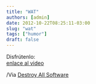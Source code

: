 ```yaml
---
title: "WAT"
authors: [admin]
date: 2012-10-22T08:25:11-03:00
slug: "wat"
tags: ["humor"]
draft: false
---
```

Disfrútenlo:\
[enlace al video](https://www.destroyallsoftware.com/talks/wat)

/Via [Destroy All Software](https://www.destroyallsoftware.com/talks)
